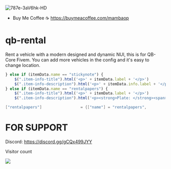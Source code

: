 
![787e-3aV6hk-HD](https://github.com/MamBa-OP/qb-rental/assets/69965743/0738633d-e1ff-46bd-970f-496e58d26ff8)


- Buy Me Coffee ☕
https://buymeacoffee.com/mambaop

qb-rental
=========
 
Rent a vehicle with a modern designed and dynamic NUI, this is for QB-Core Fivem.
You can add more vehicles in the config and it's easy to change location.

```js
} else if (itemData.name == "stickynote") {
    $(".item-info-title").html('<p>' + itemData.label + '</p>')
    $(".item-info-description").html('<p>' + itemData.info.label + '</p>');
} else if (itemData.name == "rentalpapers") {
    $(".item-info-title").html('<p>' + itemData.label + '</p>')
    $(".item-info-description").html('<p><strong>Plate: </strong><span>'+ itemData.info.plate + '<p><strong>Model: </strong><span>'+ itemData.info.model +'</span></p>');
```

```lua
["rentalpapers"]				 = {["name"] = "rentalpapers", 					["label"] = "Rental Papers", 			["weight"] = 0, 		["type"] = "item", 		["image"] = "rentalpapers.png", 		["unique"] = true, 		["useable"] = false, 	["shouldClose"] = false, 	["combinable"] = nil, 	["description"] = "Yea, this is my car i can prove it!"},
```

FOR SUPPORT
=========
Discord: https://discord.gg/gCQx499JYY


<p>Visitor count</p>
  <img src="https://profile-counter.glitch.me/qb-rental-replace/count.svg" />
